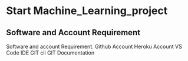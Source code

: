 # Start Machine_Learning_project

## Software and Account Requirement
Software and account Requirement.
Github Account 
Heroku Account
VS Code IDE
GIT cli
GIT Documentation